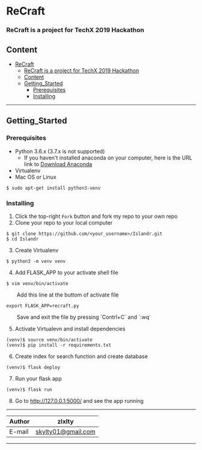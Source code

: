 ReCraft
=====

### ReCraft is a project for TechX 2019 Hackathon 

## Content
- [ReCraft](#ReCraft)
    - [ReCraft is a project for TechX 2019 Hackathon](#ReCraft-is-a-project-for-TechX-2019-Hackathon)
  - [Content](#Content)
  - [Getting_Started](#GettingStarted)
    - [Prerequisites](#Prerequisites)
    - [Installing](#Installing)

***
## Getting_Started
### Prerequisites
* Python 3.6.x (3.7.x is not supported)
  * If you haven't installed anaconda on your computer, here is the URL link to [Download Anaconda](https://www.anaconda.com/download)
* Virtualenv
* Mac OS or Linux
```
$ sudo apt-get install python3-venv
```
### Installing
1. Click the top-right `Fork` button and fork my repo to your own repo
2. Clone your repo to your local computer
```
$ git clone https://github.com/<your_username>/Islandr.git
$ cd Islandr
```
3. Create Virtualenv
```
$ python3 -m venv venv
```
4. Add FLASK_APP to your activate shell file
```
$ vim venv/bin/activate
```
<p style="text-indent:2em;">Add this line at the buttom of activate file</p>

```shell
export FLASK_APP=recraft.py
```
<p style="text-indent:2em;">Save and exit the file by pressing `Contrl+C` and `:wq`</p>  

5. Activate Virtualevn and install dependencies
```
(venv)$ source venv/bin/activate
(venv)$ pip install -r requirements.txt
```
6. Create index for search function and create database
```
(venv)$ flask deploy
```
7. Run your flask app
```
(venv)$ flask run
```
8. Go to http://127.0.0.1:5000/ and see the app running
****

|Author|zlxlty|
|---|---|
|E-mail|skylty01@gmail.com|


****
